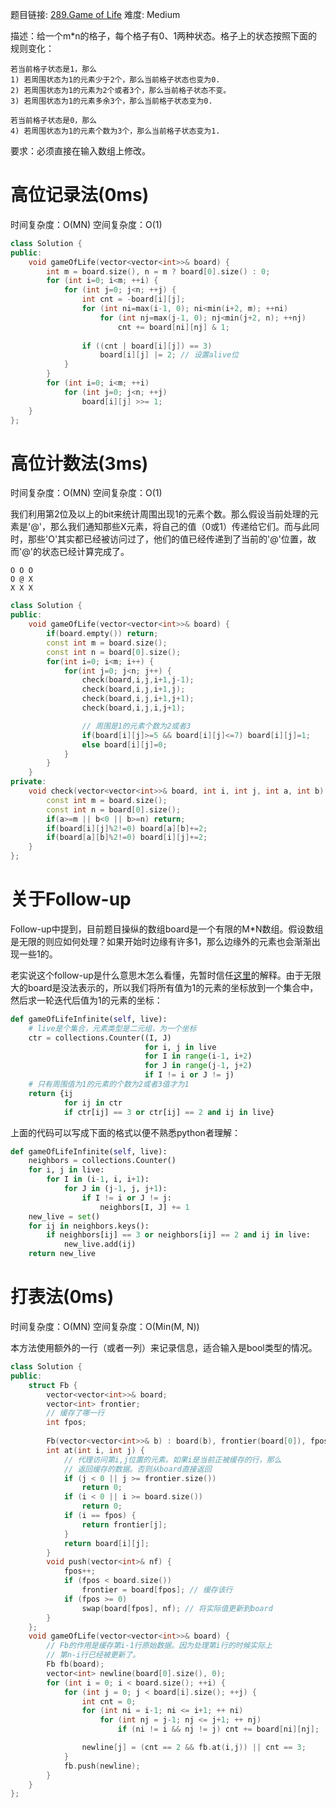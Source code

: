 题目链接: [289.Game of Life][1]
难度: Medium

描述：给一个m\*n的格子，每个格子有0、1两种状态。格子上的状态按照下面的规则变化：
```
若当前格子状态是1，那么
1) 若周围状态为1的元素少于2个，那么当前格子状态也变为0.
2) 若周围状态为1的元素为2个或者3个，那么当前格子状态不变。
3) 若周围状态为1的元素多余3个，那么当前格子状态变为0.

若当前格子状态是0，那么
4) 若周围状态为1的元素个数为3个，那么当前格子状态变为1.
```
要求：必须直接在输入数组上修改。

# 高位记录法(0ms)
时间复杂度：O(MN)
空间复杂度：O(1)

```cpp
class Solution {
public:
    void gameOfLife(vector<vector<int>>& board) {
        int m = board.size(), n = m ? board[0].size() : 0;
        for (int i=0; i<m; ++i) {
            for (int j=0; j<n; ++j) {
                int cnt = -board[i][j];
                for (int ni=max(i-1, 0); ni<min(i+2, m); ++ni)
                    for (int nj=max(j-1, 0); nj<min(j+2, n); ++nj)
                        cnt += board[ni][nj] & 1;
                
                if ((cnt | board[i][j]) == 3)
                    board[i][j] |= 2; // 设置alive位
            }
        }
        for (int i=0; i<m; ++i)
            for (int j=0; j<n; ++j)
                board[i][j] >>= 1;
    }
};
```

# 高位计数法(3ms)
时间复杂度：O(MN)
空间复杂度：O(1)

我们利用第2位及以上的bit来统计周围出现1的元素个数。那么假设当前处理的元素是'@'，那么我们通知那些X元素，将自己的值（0或1）传递给它们。而与此同时，那些'O'其实都已经被访问过了，他们的值已经传递到了当前的'@'位置，故而'@'的状态已经计算完成了。

```
O O O 
O @ X
X X X
```

```cpp
class Solution {
public:
    void gameOfLife(vector<vector<int>>& board) {
        if(board.empty()) return;
        const int m = board.size();
        const int n = board[0].size();
        for(int i=0; i<m; i++) {
            for(int j=0; j<n; j++) {
                check(board,i,j,i+1,j-1);
                check(board,i,j,i+1,j);
                check(board,i,j,i+1,j+1);
                check(board,i,j,i,j+1);

                // 周围是1的元素个数为2或者3
                if(board[i][j]>=5 && board[i][j]<=7) board[i][j]=1;
                else board[i][j]=0;
            }
        }
    }
private:
    void check(vector<vector<int>>& board, int i, int j, int a, int b) {
        const int m = board.size();
        const int n = board[0].size();
        if(a>=m || b<0 || b>=n) return;
        if(board[i][j]%2!=0) board[a][b]+=2;
        if(board[a][b]%2!=0) board[i][j]+=2;
    } 
};
```

# 关于Follow-up
Follow-up中提到，目前题目操纵的数组board是一个有限的M\*N数组。假设数组是无限的则应如何处理？如果开始时边缘有许多1，那么边缘外的元素也会渐渐出现一些1的。

老实说这个follow-up是什么意思木怎么看懂，先暂时信任[这里][2]的解释。由于无限大的board是没法表示的，所以我们将所有值为1的元素的坐标放到一个集合中，然后求一轮迭代后值为1的元素的坐标：

```python
def gameOfLifeInfinite(self, live):
	# live是个集合，元素类型是二元组，为一个坐标
    ctr = collections.Counter((I, J)
                              for i, j in live
                              for I in range(i-1, i+2)
                              for J in range(j-1, j+2)
                              if I != i or J != j)
    # 只有周围值为1的元素的个数为2或者3值才为1
    return {ij
            for ij in ctr
            if ctr[ij] == 3 or ctr[ij] == 2 and ij in live}
```

上面的代码可以写成下面的格式以便不熟悉python者理解：
```python
def gameOfLifeInfinite(self, live):
    neighbors = collections.Counter()
    for i, j in live:
        for I in (i-1, i, i+1):
            for J in (j-1, j, j+1):
                if I != i or J != j:
                    neighbors[I, J] += 1
    new_live = set()
    for ij in neighbors.keys():
        if neighbors[ij] == 3 or neighbors[ij] == 2 and ij in live:
            new_live.add(ij)
    return new_live
```

# 打表法(0ms)
时间复杂度：O(MN)
空间复杂度：O(Min(M, N))

本方法使用额外的一行（或者一列）来记录信息，适合输入是bool类型的情况。

```cpp
class Solution {
public:
    struct Fb {
        vector<vector<int>>& board;
        vector<int> frontier;
        // 缓存了哪一行
        int fpos;
        
        Fb(vector<vector<int>>& b) : board(b), frontier(board[0]), fpos(-1) {}
        int at(int i, int j) {
            // 代理访问第i,j位置的元素。如果i是当前正被缓存的行，那么
            // 返回缓存的数据。否则从board直接返回
            if (j < 0 || j >= frontier.size())
                return 0;
            if (i < 0 || i >= board.size())
                return 0;
            if (i == fpos) {
                return frontier[j];
            }
            return board[i][j];
        }
        void push(vector<int>& nf) {
            fpos++;
            if (fpos < board.size())
                frontier = board[fpos]; // 缓存该行
            if (fpos >= 0)
                swap(board[fpos], nf); // 将实际值更新到board
        }
    };
    void gameOfLife(vector<vector<int>>& board) {
        // Fb的作用是缓存第i-1行原始数据。因为处理第i行的时候实际上
        // 第n-i行已经被更新了。
        Fb fb(board);
        vector<int> newline(board[0].size(), 0);
        for (int i = 0; i < board.size(); ++i) {
            for (int j = 0; j < board[i].size(); ++j) {
                int cnt = 0;
                for (int ni = i-1; ni <= i+1; ++ ni)
                    for (int nj = j-1; nj <= j+1; ++ nj)
                        if (ni != i && nj != j) cnt += board[ni][nj];

                newline[j] = (cnt == 2 && fb.at(i,j)) || cnt == 3;
            }
            fb.push(newline);
        }
    }
};
```




[1]: https://leetcode.com/problems/game-of-life/
[2]: https://leetcode.com/discuss/62185/infinite-board-solution